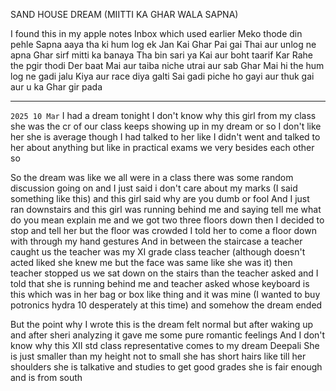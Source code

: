 SAND HOUSE DREAM (MIITTI KA GHAR WALA SAPNA)

I found this in my apple notes Inbox which used earlier
Meko thode din pehle Sapna aaya tha ki hum log ek Jan Kai Ghar Pai gai Thai aur
unlog ne apna Ghar sirf mitti ka banaya Tha bin sari ya Kai aur boht taarif Kar
Rahe the pgir thodi Der baat Mai aur taiba niche utrai aur sab Ghar Mai hi the
hum log ne gadi jalu Kiya aur race diya galti Sai gadi piche ho gayi aur thuk
gai aur u ka Ghar gir pada

---

`2025 10 Mar`
I had a dream tonight I don't know why this girl from my class she was the cr of our class keeps showing up in my dream or so 
I don't like her she is average though 
I had talked to her like I didn't went and talked to her about anything but like in practical exams we very besides each other so

So the dream was like we all were in a class there was some random discussion going on and I just said i don't care about my marks (I said something like this) and this girl said why are you dumb or fool And I just ran downstairs and this girl was running behind me and saying tell me what do you mean explain me and we got two three floors down then I decided to stop and tell her but the floor was crowded I told her to come a floor down with through my hand gestures And in between the staircase a teacher caught us the teacher was my XI grade class teacher (although doesn't acted liked she knew me but the face was same like she was it) then teacher stopped us we sat down on the stairs than the teacher asked and I told that she is running behind me and teacher asked whose keyboard is this which was in her bag or box like thing and it was mine (I wanted to buy potronics hydra 10 desperately at this time) and somehow the dream ended

But the point why I wrote this is the dream felt normal but after waking up and after sheri analyzing it gave me some pure romantic feelings And I don't know why this XII std class representative comes to my dream Deepali 
She is just smaller than my height not to small she has short hairs like till her shoulders she is talkative and studies to get good grades she is fair enough and is from south 